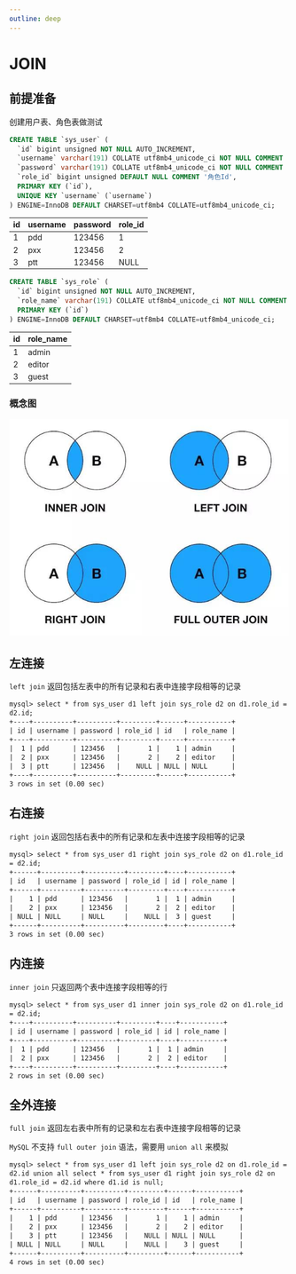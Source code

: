 ```yaml
---
outline: deep
---
```


# JOIN

## 前提准备

创建用户表、角色表做测试

```sql
CREATE TABLE `sys_user` (
  `id` bigint unsigned NOT NULL AUTO_INCREMENT,
  `username` varchar(191) COLLATE utf8mb4_unicode_ci NOT NULL COMMENT '用户名',
  `password` varchar(191) COLLATE utf8mb4_unicode_ci NOT NULL COMMENT '密码',
  `role_id` bigint unsigned DEFAULT NULL COMMENT '角色Id',
  PRIMARY KEY (`id`),
  UNIQUE KEY `username` (`username`)
) ENGINE=InnoDB DEFAULT CHARSET=utf8mb4 COLLATE=utf8mb4_unicode_ci;
```

| id | username | password | role_id |
| -- | --- | --- | --- |
| 1 | pdd | 123456 | 1 |
| 2 | pxx | 123456 | 2 |
| 3 | ptt | 123456 | NULL |

```sql
CREATE TABLE `sys_role` (
  `id` bigint unsigned NOT NULL AUTO_INCREMENT,
  `role_name` varchar(191) COLLATE utf8mb4_unicode_ci NOT NULL COMMENT '角色名称',
  PRIMARY KEY (`id`)
) ENGINE=InnoDB DEFAULT CHARSET=utf8mb4 COLLATE=utf8mb4_unicode_ci;
```

| id | role_name |
| -- | -- |
| 1 | admin |
| 2 | editor |
| 3 | guest |

### 概念图

<img src="./images/join.jpeg" />

## 左连接

`left join` 返回包括左表中的所有记录和右表中连接字段相等的记录

```shell
mysql> select * from sys_user d1 left join sys_role d2 on d1.role_id = d2.id;
+----+----------+----------+---------+------+-----------+
| id | username | password | role_id | id   | role_name |
+----+----------+----------+---------+------+-----------+
|  1 | pdd      | 123456   |       1 |    1 | admin     |
|  2 | pxx      | 123456   |       2 |    2 | editor    |
|  3 | ptt      | 123456   |    NULL | NULL | NULL      |
+----+----------+----------+---------+------+-----------+
3 rows in set (0.00 sec)
```

## 右连接

`right join` 返回包括右表中的所有记录和左表中连接字段相等的记录

```shell
mysql> select * from sys_user d1 right join sys_role d2 on d1.role_id = d2.id;
+------+----------+----------+---------+----+-----------+
| id   | username | password | role_id | id | role_name |
+------+----------+----------+---------+----+-----------+
|    1 | pdd      | 123456   |       1 |  1 | admin     |
|    2 | pxx      | 123456   |       2 |  2 | editor    |
| NULL | NULL     | NULL     |    NULL |  3 | guest     |
+------+----------+----------+---------+----+-----------+
3 rows in set (0.00 sec)
```

## 内连接

`inner join` 只返回两个表中连接字段相等的行

```shell
mysql> select * from sys_user d1 inner join sys_role d2 on d1.role_id = d2.id;
+----+----------+----------+---------+----+-----------+
| id | username | password | role_id | id | role_name |
+----+----------+----------+---------+----+-----------+
|  1 | pdd      | 123456   |       1 |  1 | admin     |
|  2 | pxx      | 123456   |       2 |  2 | editor    |
+----+----------+----------+---------+----+-----------+
2 rows in set (0.00 sec)
```

## 全外连接

`full join` 返回左右表中所有的记录和左右表中连接字段相等的记录

`MySQL` 不支持 `full outer join` 语法，需要用 `union all` 来模拟

```shell
mysql> select * from sys_user d1 left join sys_role d2 on d1.role_id = d2.id union all select * from sys_user d1 right join sys_role d2 on d1.role_id = d2.id where d1.id is null;
+------+----------+----------+---------+------+-----------+
| id   | username | password | role_id | id   | role_name |
+------+----------+----------+---------+------+-----------+
|    1 | pdd      | 123456   |       1 |    1 | admin     |
|    2 | pxx      | 123456   |       2 |    2 | editor    |
|    3 | ptt      | 123456   |    NULL | NULL | NULL      |
| NULL | NULL     | NULL     |    NULL |    3 | guest     |
+------+----------+----------+---------+------+-----------+
4 rows in set (0.00 sec)
```
